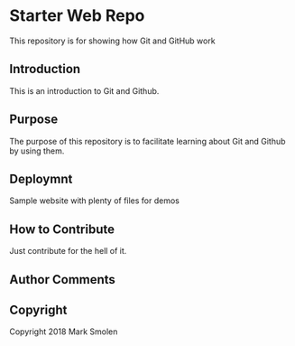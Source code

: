 # Starter Web Repo

This repository is for showing how Git and GitHub work

## Introduction

This is an introduction to Git and Github.

## Purpose

The purpose of this repository is to facilitate learning about
Git and Github by using them.

## Deploymnt

Sample website with plenty of files for demos

## How to Contribute

Just contribute for the hell of it.

## Author Comments

## Copyright

Copyright 2018 Mark Smolen